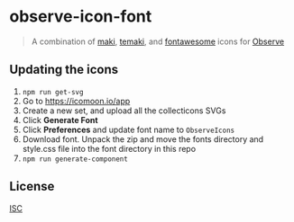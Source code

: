 # observe-icon-font
> A combination of [maki](https://github.com/mapbox/maki), [temaki](https://github.com/bhousel/temaki), and [fontawesome](https://github.com/FortAwesome/Font-Awesome) icons for [Observe](https://github.com/developmentseed/observe)

## Updating the icons
1. `npm run get-svg`
1. Go to https://icomoon.io/app
1. Create a new set, and upload all the collecticons SVGs
1. Click **Generate Font**
1. Click **Preferences** and update font name to `ObserveIcons`
1. Download font. Unpack the zip and move the fonts directory and style.css file into the font directory in this repo
1. `npm run generate-component`

## License
[ISC](LICENSE.md)
